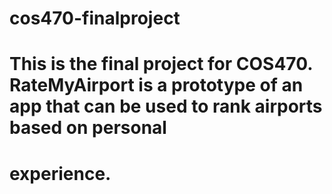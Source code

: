 # cos470-finalproject
# This is the final project for COS470. RateMyAirport is a prototype of an app that can be used to rank airports based on personal
# experience.

